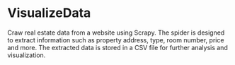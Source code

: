 # VisualizeData
Craw real estate data from a website using Scrapy. The spider is designed to extract information such as property address, type, room number, price and more. The extracted data is stored in a CSV file for further analysis and visualization.
